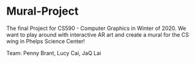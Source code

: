 # Mural-Project
The final Project for CS590 - Computer Graphics in Winter of 2020. We want to play around with interactive AR art and create a mural for the CS wing in Phelps Science Center!

Team: Penny Brant, Lucy Cai, JaQ Lai
